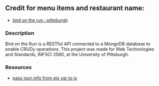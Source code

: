 ## Credit for menu items and restaurant name:
- [bird on the run : pittsburgh](https://static1.squarespace.com/static/5a159de8cf81e02d03bcdd33/t/5c12dbef88251b84e4721b20/1544739831064/BOTR_MENU.pdf)

### Description
Bird on the Run is a RESTful API connected to a MongoDB database to enable CRUDy operations. This project was made for Web Technologies and Standards, INFSCI 2560, at the University of Pittsburgh.

### Resources
- [pass json info from ejs var to js](https://stackoverflow.com/questions/13788314/express-and-ejs-to-render-a-json)
